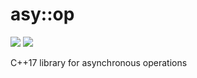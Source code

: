 # asy::op

![](https://img.shields.io/github/license/maksym-lepekh/asyop.svg?style=flat-square)
![](https://img.shields.io/travis/com/maksym-lepekh/asyop/master.svg?style=flat-square&logo=travis-ci)

C++17 library for asynchronous operations

